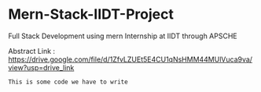 # Mern-Stack-IIDT-Project

Full Stack Development using mern Internship at IIDT through APSCHE

Abstract Link : https://drive.google.com/file/d/1ZfvLZUEt5E4CU1qNsHMM44MUlVuca9va/view?usp=drive_link

```
This is some code we have to write
```
